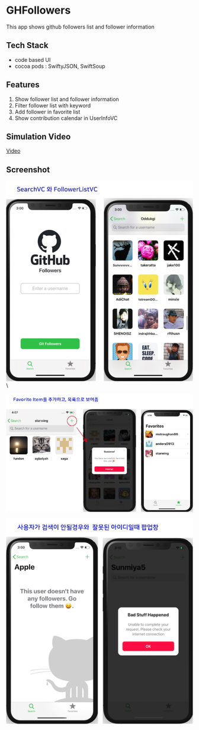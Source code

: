 #  GHFollowers
This app shows github followers list and follower information

## Tech Stack
- code based UI
- cocoa pods :   SwiftyJSON, SwiftSoup

## Features
1. Show follower list and follower information
2. Filter follower list with keyword
3. Add follower in favorite list
4. Show contribution calendar in UserInfoVC

## Simulation Video
[Video](https://drive.google.com/file/d/1QdN1hpa7AjoqK0A2PhPcoChR_Uotuk__/view?usp=sharing)

## Screenshot
![searchvc.png](img/searchvc.png)
\

![favorite.png](img/favorite.png)

![warning.png](img/warning.png)



